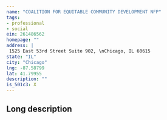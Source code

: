 ```yaml
---
name: "COALITION FOR EQUITABLE COMMUNITY DEVELOPMENT NFP"
tags:
- professional
- social
ein: 261486562
homepage: ""
address: |
 1525 East 53rd Street Suite 902, \nChicago, IL 60615
state: "IL"
city: "Chicago"
lng: -87.58799
lat: 41.79955
description: ""
is_501c3: X
---
```


## Long description


